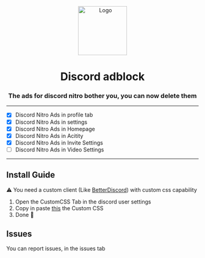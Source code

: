 <p align="center">
  <img src="https://raw.githubusercontent.com/CroissantDuNord/discord-adblock/main/media/logo.svg" width="128px" height="128px" alt="Logo">
</p>
<h1 align="center">Discord adblock</h1>
<h3 align="center">The ads for discord nitro bother you, you can now delete them</h3>
</p>
 
 ---
 
- [x] Discord Nitro Ads in profile tab 
- [x] Discord Nitro Ads in settings
- [x] Discord Nitro Ads in Homepage
- [x] Discord Nitro Ads in Acitity
- [x] Discord Nitro Ads in Invite Settings
- [ ] Discord Nitro Ads in Video Settings

---

## Install Guide

⚠ You need a custom client (Like [BetterDiscord](https://betterdiscord.app/)) with custom css capability

1. Open the CustomCSS Tab in the discord user settings
2. Copy in paste [this](exemple.com) the Custom CSS
3. Done 🎉

## Issues

You can report issues, in the issues tab

